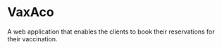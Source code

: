 # VaxAco
A web application that enables the clients to book their reservations for their vaccination.
